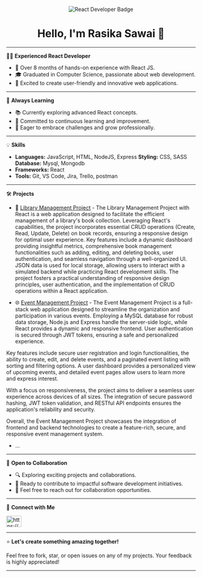 <div align="center">
  <p align="center" >
  <img src="https://img.shields.io/badge/-React%20Developer-61DAFB?style=flat&logo=react&logoColor=white" alt="React Developer Badge" />
</p>

# Hello, I'm Rasika Sawai 👋

</div>

---

👩‍💻 **Experienced React Developer**

- 💼 Over 8 months of hands-on experience with React JS.
- 🎓 Graduated in Computer Science, passionate about web development.
- 🚀 Excited to create user-friendly and innovative web applications.

---

🌱 **Always Learning**

- 📚 Currently exploring advanced React concepts.
- 🧠 Committed to continuous learning and improvement.
- 🌟 Eager to embrace challenges and grow professionally.

---

💡 **Skills**

- **Languages:** JavaScript, HTML, NodeJS, Express
  **Styling:** CSS, SASS
  **Database:** Mysql, Mongodb
- **Frameworks:** React
- **Tools:** Git, VS Code, Jira, Trello, postman

---

🛠️ **Projects**

- 🚀 [Library Management Project]([link-to-project1](https://github.com/Rsawai/Library-Management.git)) - 
The Library Management Project with React is a web application designed to facilitate the efficient management of a library's book collection. Leveraging React's capabilities, the project incorporates essential CRUD operations (Create, Read, Update, Delete) on book records, ensuring a responsive design for optimal user experience. Key features include a dynamic dashboard providing insightful metrics, comprehensive book management functionalities such as adding, editing, and deleting books, user authentication, and seamless navigation through a well-organized UI. JSON data is used for local storage, allowing users to interact with a simulated backend while practicing React development skills. The project fosters a practical understanding of responsive design principles, user authentication, and the implementation of CRUD operations within a React application.

- 🌐 [Event Management Project]([link-to-project2](https://github.com/Rsawai/Event-Management.git)) - 
The Event Management Project is a full-stack web application designed to streamline the organization and participation in various events. Employing a MySQL database for robust data storage, Node.js and Express handle the server-side logic, while React provides a dynamic and responsive frontend. User authentication is secured through JWT tokens, ensuring a safe and personalized experience.

Key features include secure user registration and login functionalities, the ability to create, edit, and delete events, and a paginated event listing with sorting and filtering options. A user dashboard provides a personalized view of upcoming events, and detailed event pages allow users to learn more and express interest.

With a focus on responsiveness, the project aims to deliver a seamless user experience across devices of all sizes. The integration of secure password hashing, JWT token validation, and RESTful API endpoints ensures the application's reliability and security.

Overall, the Event Management Project showcases the integration of frontend and backend technologies to create a feature-rich, secure, and responsive event management system.
- ...

---

🌟 **Open to Collaboration**

- 🔍 Exploring exciting projects and collaborations.
- 🌈 Ready to contribute to impactful software development initiatives.
- 💌 Feel free to reach out for collaboration opportunities.

---

🔗 **Connect with Me**

<a href= "https://www.linkedin.com/in/rasika-sawai-9505a722b/" target="blank"><img align="center" src="https://raw.githubusercontent.com/rahuldkjain/github-profile-readme-generator/master/src/images/icons/Social/linked-in-alt.svg" alt="https://www.linkedin.com/in/shubhampawar-/" height="30" width="40" /></a>
</p>

---

⭐ **Let's create something amazing together!**

Feel free to fork, star, or open issues on any of my projects. Your feedback is highly appreciated!

---

<!--
**Rsawai/Rsawai** is a ✨ _special_ ✨ repository because its `README.md` (this file) appears on your GitHub profile.

Here are some ideas to get you started:

- 🔭 I’m currently working on ...
- 🌱 I’m currently learning ...
- 👯 I’m looking to collaborate on ...
- 🤔 I’m looking for help with ...
- 💬 Ask me about ...
- 📫 How to reach me: ...
- 😄 Pronouns: ...
- ⚡ Fun fact: ...
-->
